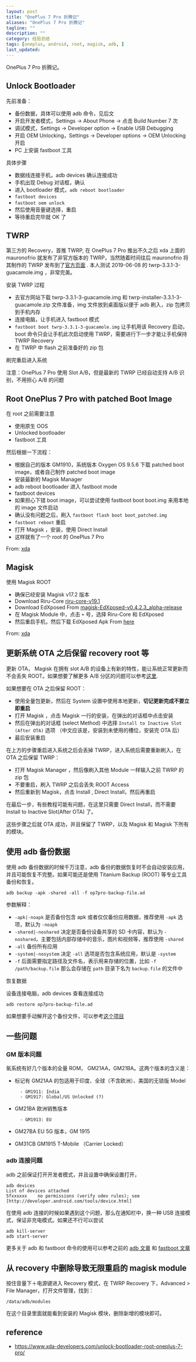 ```yaml
---
layout: post
title: "OnePlus 7 Pro 折腾记"
aliases: "OnePlus 7 Pro 折腾记"
tagline: ""
description: ""
category: 经验总结
tags: [oneplus, android, root, magisk, adb, ]
last_updated:
---
```


OnePlus 7 Pro 折腾记。

## Unlock Bootloader

先前准备：

- 备份数据，具体可以使用 adb 命令，见后文
- 开启开发者模式，Settings -> About Phone -> 点击 Build Number 7 次
- 调试模式，Settings -> Developer option -> Enable USB Debugging
- 开启 OEM Unlocking，Settings -> Developer options -> OEM Unlocking 开启
- PC 上安装 fastboot 工具

具体步骤

- 数据线连接手机，adb devices 确认连接成功
- 手机出现 Debug 对话框，确认
- 进入 bootloader 模式，`adb reboot bootloader`
- `fastboot devices`
- `fastboot oem unlock`
- 然后使用音量键选择，重启
- 等待重启完毕就 OK 了


## TWRP
第三方的 Recovery，首推 TWRP, 在 OnePlus 7 Pro 推出不久之后 xda 上面的 mauronofrio 就发布了非官方版本的 TWRP，当然随着时间往后 mauronofrio 将其制作的 TWRP 发布到了[官方页面](https://twrp.me/oneplus/oneplus7pro.html) . 本人测试 2019-06-08 的 twrp-3.3.1-3-guacamole.img ，非常完美。

安装 TWRP 过程

- 去官方网站下载 twrp-3.3.1-3-guacamole.img 和 twrp-installer-3.3.1-3-guacamole.zip 文件准备，img 文件放到桌面版以便于 adb 刷入，zip 包拷贝到手机内存
- 连接电脑，让手机进入 fastboot 模式
- `fastboot boot twrp-3.3.1-3-guacamole.img` 让手机用该 Recovery 启动，boot 命令只会让手机此次启动使用 TWRP，需要进行下一步才能让手机保持 TWRP Recovery
- 在 TWRP 中 flash 之前准备好的 zip 包

刷完重启进入系统

注意：OnePlus 7 Pro 使用 Slot A/B，但是最新的 TWRP 已经自动支持 A/B 识别，不用担心 A/B 的问题

## Root OnePlus 7 Pro with patched Boot Image
在 root 之前需要注意

- 使用原生 OOS
- Unlocked bootloader
- fastboot 工具

然后根据一下流程：

- 根据自己的版本 GM1910，系统版本 Oxygen OS 9.5.6 下载 patched boot image，或者自己制作 patched boot image
- 安装最新的 Magisk Manager
- adb reboot bootloader 进入 fastboot mode
- fastboot devices
- 如果担心下错 boot image，可以尝试使用 fastboot boot boot.img 来用本地的 image 文件启动
- 确认没有问题之后，刷入 `fastboot flash boot boot_patched.img`
- `fastboot reboot` 重启
- 打开 Magisk ，安装，使用 Direct Install
- 这样就有了一个 root 的 OnePlus 7 Pro


From: [xda](https://forum.xda-developers.com/oneplus-7-pro/how-to/guide-root-oneplus-7-pro-patched-boot-t3931205)

## Magisk
使用 Magisk ROOT

- 确保已经安装 Magisk v17.2 版本
- Download Riru-Core [riru-core-v19.1](https://github.com/RikkaApps/Riru/releases/download/v19/magisk-riru-core-v19.zip)
- Download EdXposed From [magisk-EdXposed-v0.4.2.3_alpha-release](https://github.com/ElderDrivers/EdXposed/releases/download/v0.4.2.3_a/magisk-EdXposed-SandHook-v0.4.2.3_alpha-release.zip)
- 在 Magisk Module 中，点击 `+` 号，选择 Riru-Core 和 EdXposed
- 然后重启手机，然后下载 EdXposed Apk From [here](https://github.com/ElderDrivers/EdXposed/releases/download/v0.3.1.7/EdXposedInstaller_v2.2.4-release.apk)

From: [xda](https://forum.xda-developers.com/oneplus-7-pro/how-to/root-oneplus-7-pro-install-magisk-t3931256)

## 更新系统 OTA 之后保留 recovery root 等
更新 OTA， Magisk 在拥有 slot A/B 的设备上有新的特性，能让系统正常更新而不会丢失 ROOT。如果想要了解更多 A/B 分区的问题可以参考[这里](https://www.xda-developers.com/how-a-b-partitions-and-seamless-updates-affect-custom-development-on-xda/).

如果想要在 OTA 之后保留 ROOT：

- 使用全量包更新，然后在 System 设置中使用本地更新，**切记更新完成不要立即重启**
- 打开 Magisk ，点击 Magisk 一行的安装，在弹出的对话框中点击安装
- 然后在弹出的对话框 (select Method) 中选择 `Install to Inactive Slot (After OTA)` 选项 （中文应该是，安装到未使用的槽位，安装完 OTA 后）
- 最后安装重启

在上方的步骤重启进入系统之后会丢掉 TWRP，进入系统后需要重新刷入，在 OTA 之后保留 TWRP：

- 打开 Magisk Manager ，然后像刷入其他 Module 一样输入之前 TWRP 的 zip 包
- 不要重启，刷入 TWRP 之后会丢失 ROOT Access
- 然后重新到 Magisk，点击 Install , Direct Install，然后再重启

在最后一步，有些教程可能有问题，在这里只需要 Direct Install，而不需要 Install to Inactive Slot(After OTA) 了。

这些步骤之后就 OTA 成功，并且保留了 TWRP，以及 Magisk 和 Magisk 下所有的模块。

## 使用 adb 备份数据
使用 adb 备份数据的时候千万注意，adb 备份的数据恢复时不会自动安装应用，并且可能恢复不完整。如果可能还是使用 Titanium Backup (ROOT) 等专业工具备份和恢复。

    adb backup -apk -shared -all -f op7pro-backup-file.ad

参数解释：

- `-apk|-noapk` 是否备份包含 apk 或者仅仅备份应用数据，推荐使用 `-apk` 选项，默认为 `-noapk`
- `-shared|-noshared` 决定是否备份设备共享的 SD 卡内容，默认为 `-noshared`，主要包括内部存储中的音乐，图片和视频等，推荐使用 `-shared`
- `-all` 备份所有应用
- `-system|-nosystem` 决定 `-all` 选项是否包含系统应用，默认是 `-system`
- `-f` 后面需要指定路径及文件名，表示用来存储的位置，比如 `-f /path/backup.file` 那么会存储在 `path` 目录下名为 `backup.file` 的文件中

恢复数据

设备连接电脑，adb devices 查看连接成功

    adb restore op7pro-backup-file.ad

如果想要手动解开这个备份文件，可以参考[这个项目](https://github.com/nelenkov/android-backup-extractor)

## 一些问题

### GM 版本问题
氧系统有好几个版本的全量 ROM， GM21AA，GM21BA。这两个版本的含义是：

- 标记有 GM21AA 的包适用于印度、全球（不含欧洲）、美国的无锁版 Model

        - GM1911: India
        - GM1917: Global/US Unlocked (?)

- GM21BA 欧洲销售版本

        - GM1913: EU

- GM27BA EU 5G 版本，GM 1915
- GM31CB GM1915 T-Mobile （Carrier Locked）


### adb 连接问题

adb 之前保证打开开发者模式，并且设置中确保设置打开，

    adb devices
    List of devices attached
    5fxxxxxx	no permissions (verify udev rules); see [http://developer.android.com/tools/device.html]

在使用 adb 连接的时候如果遇到这个问题，那么在通知栏中，换一种 USB 连接模式，保证非充电模式。如果还不行可以尝试

    adb kill-server
    adb start-server

更多关于 adb 和 fastboot 命令的使用可以参考之前的 [adb 文章](/post/2016/09/useful-adb-command.html) 和 [fastboot 文章](/post/2017/02/fastboot-and-adb-tools.html)

## 从 recovery 中删除导致无限重启的 magisk module
按住音量下＋电源键进入 Recovery 模式，在 TWRP Recovery 下，Advanced > File Manager，打开文件管理，找到：

	/data/adb/modules

在这个目录里面就能看到安装的 Magisk 模块，删除新增的模块即可。

## reference

- <https://www.xda-developers.com/unlock-bootloader-root-oneplus-7-pro/>
